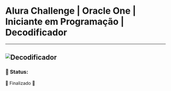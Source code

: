 # Alura Challenge | Oracle One | Iniciante em Programação | Decodificador
---

![Decodificador](https://cdn.discordapp.com/attachments/887544607599120404/1016502984844247121/unknown.png)
---

### 📍 Status:

🚧  Finalizado  🚧


